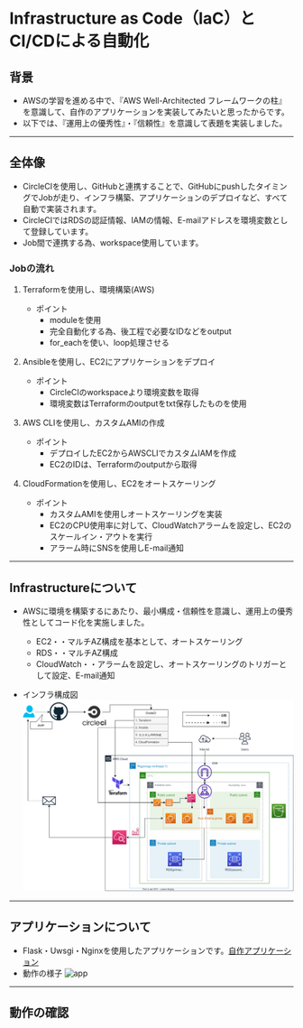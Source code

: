 # Infrastructure as Code（IaC）とCI/CDによる自動化
## 背景
* AWSの学習を進める中で、『AWS Well-Architected フレームワークの柱』を意識して、自作のアプリケーションを実装してみたいと思ったからです。
* 以下では、『運用上の優秀性』・『信頼性』を意識して表題を実装しました。
---------
## 全体像
* CircleCIを使用し、GitHubと連携することで、GitHubにpushしたタイミングでJobが走り、インフラ構築、アプリケーションのデプロイなど、すべて自動で実装されます。
* CircleCIではRDSの認証情報、IAMの情報、E-mailアドレスを環境変数として登録しています。
* Job間で連携する為、workspace使用しています。
### Jobの流れ
1. Terraformを使用し、環境構築(AWS)
    * ポイント
        * moduleを使用
        * 完全自動化する為、後工程で必要なIDなどをoutput
        * for_eachを使い、loop処理させる

2. Ansibleを使用し、EC2にアプリケーションをデプロイ
    * ポイント
        * CircleCIのworkspaceより環境変数を取得
        * 環境変数はTerraformのoutputをtxt保存したものを使用
3. AWS CLIを使用し、カスタムAMIの作成
    * ポイント
        * デプロイしたEC2からAWSCLIでカスタムIAMを作成
        * EC2のIDは、Terraformのoutputから取得
4. CloudFormationを使用し、EC2をオートスケーリング
    * ポイント
        * カスタムAMIを使用しオートスケーリングを実装
        * EC2のCPU使用率に対して、CloudWatchアラームを設定し、EC2のスケールイン・アウトを実行
        * アラーム時にSNSを使用しE-mail通知
--------

## Infrastructureについて
* AWSに環境を構築するにあたり、最小構成・信頼性を意識し、運用上の優秀性としてコード化を実施しました。
    * EC2・・マルチAZ構成を基本として、オートスケーリング
    * RDS・・マルチAZ構成
    * CloudWatch・・アラームを設定し、オートスケーリングのトリガーとして設定、E-mail通知

* インフラ構成図
![インフラ構成図](image/%E3%82%A4%E3%83%B3%E3%83%95%E3%83%A9%E6%A7%8B%E6%88%90%E5%9B%B3.svg)
-------
## アプリケーションについて
* Flask・Uwsgi・Nginxを使用したアプリケーションです。[自作アプリケーション](https://github.com/xkan-32/sample-app)
* 動作の様子
![app](https://user-images.githubusercontent.com/121345057/235046195-a7f71d74-49fe-4928-b54f-9b0c7e11d036.gif)
------
## 動作の確認